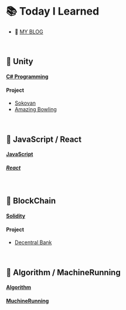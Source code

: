 # :books: Today I Learned
- :memo: [MY BLOG](https://juhuyunjjung.tistory.com/)

<br>

## :pushpin: Unity
#### [C# Programming](https://github.com/JuRyunn/TIL_develop/tree/main/Unity)
#### Project
- [Sokovan](https://github.com/JuRyunn/Sokovan)
- [Amazing Bowling](https://github.com/JuRyunn/Amazing-Bowling)


<br>

## :pushpin: JavaScript / React
#### [JavaScript](https://github.com/JuRyunn/TIL_develop/tree/main/JavaScript)
##### [React](https://github.com/JuRyunn/TIL_develop/tree/main/React)


<br>

## :pushpin: BlockChain
#### [Solidity](https://github.com/JuRyunn/TIL_develop/tree/main/Solidity)
#### Project
- [Decentral Bank](https://github.com/JuRyunn/DApp-StudyProject)

<br>

## 📌 Algorithm / MachineRunning
#### [Algorithm](https://github.com/JuRyunn/TIL_develop/tree/main/Algorithm)
#### [MuchineRunning](https://github.com/JuRyunn/TIL_develop/tree/main/MachineRunning)


